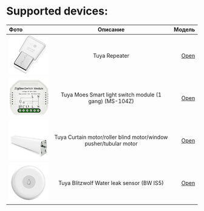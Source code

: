 # Supported devices:

| Фото  | Описание  | Модель |
|:------------- |:---------------:| -------------:|
| ![1](1/icon.png)   | Tuya Repeater |[Open](1/readme.md) |
| ![2](2/icon.png)   | Tuya Moes Smart light switch module (1 gang) (MS-104Z) |[Open](1/readme.md)
| ![3](3/icon.png)   | Tuya Curtain motor/roller blind motor/window pusher/tubular motor |[Open](1/readme.md)
| ![4](4/icon.png)   | Tuya Blitzwolf Water leak sensor (BW IS5) |[Open](1/readme.md)
